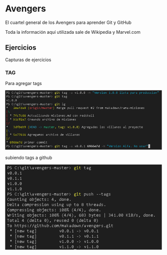 # Avengers

El cuartel general de los Avengers para aprender Git y GitHub

Toda la información aquí utilizada sale de Wikipedia y Marvel.com


## Ejercicios

Capturas de ejercicios

### TAG

Para agregar tags

![alt text](ejercicioTag01.png "Ejercicio de tag")

subiendo tags a github

![alt text](ejercicioTag02.png "Ejercicio 2 de tag")
